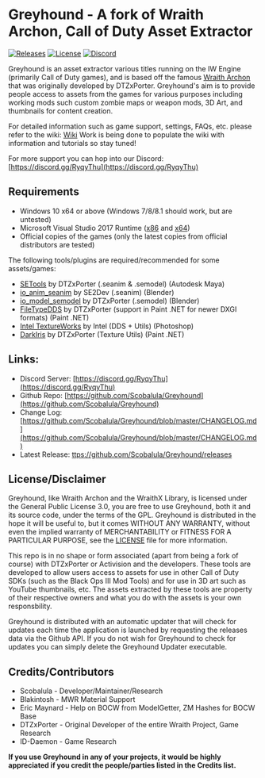 # Greyhound - A fork of Wraith Archon, Call of Duty Asset Extractor
[![Releases](https://img.shields.io/github/downloads/Scobalula/Greyhound/total.svg)](https://github.com/Scobalula/Greyhound/releases) [![License](https://img.shields.io/github/license/Scobalula/Greyhound.svg)](https://github.com/Scobalula/Greyhound/blob/master/LICENSE) [![Discord](https://img.shields.io/badge/chat-Discord-blue.svg)](https://discord.gg/RyqyThu)

Greyhound is an asset extractor various titles running on the IW Engine (primarily Call of Duty games), and is based off the famous [Wraith Archon](https://github.com/dtzxporter/WraithXArchon/) that was originally developed by DTZxPorter. Greyhound's aim is to provide people access to assets from the games for various purposes including working mods such custom zombie maps or weapon mods, 3D Art, and thumbnails for content creation.

For detailed information such as game support, settings, FAQs, etc. please refer to the wiki: [Wiki](https://scobalula.github.io/Greyhound/) Work is being done to populate the wiki with information and tutorials so stay tuned!

For more support you can hop into our Discord: [https://discord.gg/RyqyThu](https://discord.gg/RyqyThu)

## Requirements

* Windows 10 x64 or above (Windows 7/8/8.1 should work, but are untested)
* Microsoft Visual Studio 2017 Runtime ([x86](https://aka.ms/vs/16/release/vc_redist.x86.exe) and [x64](https://aka.ms/vs/16/release/vc_redist.x64.exe))
* Official copies of the games (only the latest copies from official distributors are tested)

The following tools/plugins are required/recommended for some assets/games:

* [SETools](https://github.com/dtzxporter/SETools) by DTZxPorter (.seanim & .semodel) (Autodesk Maya)
* [io_anim_seanim](https://github.com/SE2Dev/io_anim_seanim) by SE2Dev (.seanim) (Blender)
* [io_model_semodel](https://github.com/dtzxporter/io_model_semodel) by DTZxPorter (.semodel) (Blender)
* [FileTypeDDS](https://github.com/dtzxporter/FileTypeDDS) by DTZxPorter (support in Paint .NET for newer DXGI formats) (Paint .NET)
* [Intel TextureWorks](https://software.intel.com/en-us/articles/intel-texture-works-plugin) by Intel (DDS + Utils) (Photoshop)
* [DarkIris](https://aviacreations.com/modme/index.php?view=topic&tid=831) by DTZxPorter (Texture Utils) (Paint .NET)

## Links:
* Discord Server: [https://discord.gg/RyqyThu](https://discord.gg/RyqyThu)
* Github Repo: [https://github.com/Scobalula/Greyhound](https://github.com/Scobalula/Greyhound)
* Change Log: [https://github.com/Scobalula/Greyhound/blob/master/CHANGELOG.md](https://github.com/Scobalula/Greyhound/blob/master/CHANGELOG.md)
* Latest Release: [ttps://github.com/Scobalula/Greyhound/releases](https://github.com/Scobalula/Greyhound/releases)

## License/Disclaimer

Greyhound, like Wraith Archon and the WraithX Library, is licensed under the General Public License 3.0, you are free to use Greyhound, both it and its source code, under the terms of the GPL. Greyhound is distributed in the hope it will be useful to, but it comes WITHOUT ANY WARRANTY, without even the implied warranty of MERCHANTABILITY or FITNESS FOR A PARTICULAR PURPOSE, see the [LICENSE](https://github.com/Scobalula/Greyhound/blob/master/LICENSE) file for more information.

This repo is in no shape or form associated (apart from being a fork of course) with DTZxPorter or Activision and the developers. These tools are developed to allow users access to assets for use in other Call of Duty SDKs (such as the Black Ops III Mod Tools) and for use in 3D art such as YouTube thumbnails, etc. The assets extracted by these tools are property of their respective owners and what you do with the assets is your own responsbility.

Greyhound is distributed with an automatic updater that will check for updates each time the application is launched by requesting the releases data via the Github API. If you do not wish for Greyhound to check for updates you can simply delete the Greyhound Updater executable.

## Credits/Contributors

* Scobalula - Developer/Maintainer/Research
* Blakintosh - MWR Material Support
* Eric Maynard - Help on BOCW from ModelGetter, ZM Hashes for BOCW Base
* DTZxPorter - Original Developer of the entire Wraith Project, Game Research
* ID-Daemon - Game Research

**If you use Greyhound in any of your projects, it would be highly appreciated if you credit the people/parties listed in the Credits list.**
